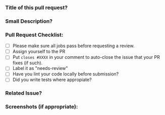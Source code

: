 ### Title of this pull request?

### Small Description?

### Pull Request Checklist:

- [ ] Please make sure all jobs pass before requesting a review.
- [ ] Assign yourself to the PR
- [ ] Put `closes #XXXX` in your comment to auto-close the issue that your PR fixes (if such).
- [ ] Label it as "needs-review"
- [ ] Have you lint your code locally before submission?
- [ ] Did you write tests where appropiate?

### Related Issue?

### Screenshots (if appropriate):
